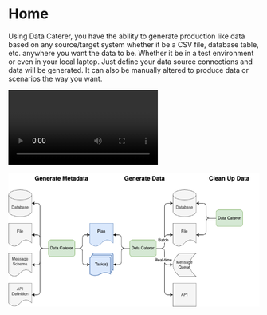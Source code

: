 # Home

Using Data Caterer, you have the ability to generate production like data based on any source/target system whether it
be a CSV file, database table, etc. anywhere you want the data to be. Whether it be in a test environment or even in
your local laptop.
Just define your data source connections and data will be generated.
It can also be manually altered to produce data or scenarios the way you want.

<video src="https://github.com/pflooky/data-caterer-docs/assets/26299147/d853241b-7c7e-4943-aefe-4002b848edf5" controls="controls" style="max-width: 730px;">
</video>

![Data Caterer data flow flags](diagrams/data_flow_flags.drawio.png "Data Flow flags")

